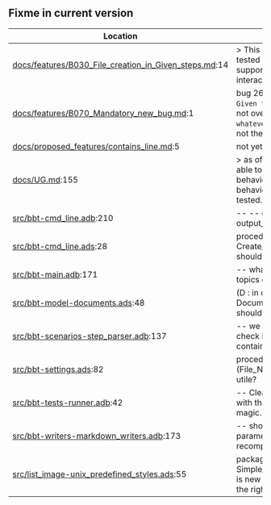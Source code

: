 Fixme in current version
------------------------

Location | Text
---------|-----
[docs/features/B030_File_creation_in_Given_steps.md](../docs/features/B030_File_creation_in_Given_steps.md):14|> This last case is not yet tested because bbt doesn't support for now prompt interaction. ()  
[docs/features/B070_Mandatory_new_bug.md](../docs/features/B070_Mandatory_new_bug.md):1| bug 26 oct 2024 : the `Given the file whatever` is not overwriting an existing `whatever` file, even if it has not the same content.
[docs/proposed_features/contains_line.md](../docs/proposed_features/contains_line.md):5| not yet implemented.
[docs/UG.md](../docs/UG.md):155|>  as of 0.0.6, bbt is not able to simulate interactive behavior, and so this behavior is only partially tested.  
[src/bbt-cmd_line.adb](../src/bbt-cmd_line.adb):210|               --     --  opt -ot / --output_tag not yet coded
[src/bbt-cmd_line.ads](../src/bbt-cmd_line.ads):28|   procedure Create_Template; --  shouldn't be here
[src/bbt-main.adb](../src/bbt-main.adb):171|      --  what if there is multiple topics ont the cmd line?
[src/bbt-model-documents.ads](../src/bbt-model-documents.ads):48|     (D : in out Document_Type); --  should be private
[src/bbt-scenarios-step_parser.adb](../src/bbt-scenarios-step_parser.adb):137|                                                                                                   --  we currently do not check if the existing file contains
[src/bbt-settings.ads](../src/bbt-settings.ads):82|   procedure Set_Result_File (File_Name : String); --  utile?
[src/bbt-tests-runner.adb](../src/bbt-tests-runner.adb):42|   --  Clearly not confortable with that function, it's magic.
[src/bbt-writers-markdown_writers.adb](../src/bbt-writers-markdown_writers.adb):173|      --  should be in parameters to avoid recomputing
[src/list_image-unix_predefined_styles.ads](../src/list_image-unix_predefined_styles.ads):55|   package Simple_One_Per_Line_Style is new Image_Style --  not the right name at all
